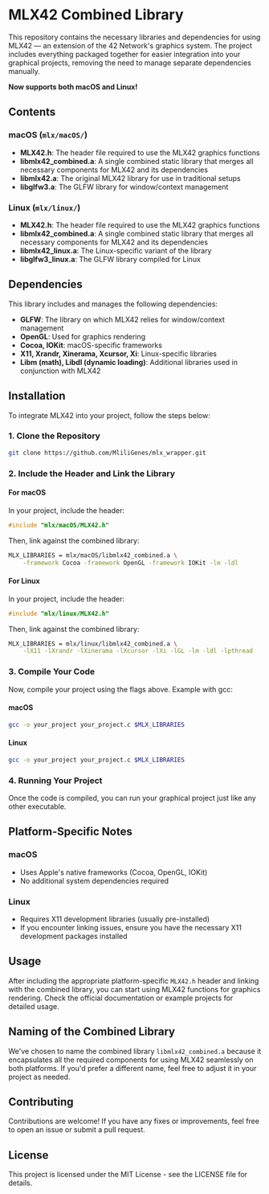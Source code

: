 # MLX42 Combined Library

This repository contains the necessary libraries and dependencies for using MLX42 — an extension of the 42 Network's graphics system. The project includes everything packaged together for easier integration into your graphical projects, removing the need to manage separate dependencies manually.

**Now supports both macOS and Linux!**

## Contents

### macOS (`mlx/macOS/`)
- **MLX42.h**: The header file required to use the MLX42 graphics functions
- **libmlx42_combined.a**: A single combined static library that merges all necessary components for MLX42 and its dependencies
- **libmlx42.a**: The original MLX42 library for use in traditional setups
- **libglfw3.a**: The GLFW library for window/context management

### Linux (`mlx/linux/`)
- **MLX42.h**: The header file required to use the MLX42 graphics functions
- **libmlx42_combined.a**: A single combined static library that merges all necessary components for MLX42 and its dependencies
- **libmlx42_linux.a**: The Linux-specific variant of the library
- **libglfw3_linux.a**: The GLFW library compiled for Linux

## Dependencies

This library includes and manages the following dependencies:

- **GLFW**: The library on which MLX42 relies for window/context management
- **OpenGL**: Used for graphics rendering
- **Cocoa, IOKit**: macOS-specific frameworks
- **X11, Xrandr, Xinerama, Xcursor, Xi**: Linux-specific libraries
- **Libm (math), Libdl (dynamic loading)**: Additional libraries used in conjunction with MLX42

## Installation

To integrate MLX42 into your project, follow the steps below:

### 1. Clone the Repository

```bash
git clone https://github.com/MliliGenes/mlx_wrapper.git
```

### 2. Include the Header and Link the Library

#### For macOS

In your project, include the header:

```c
#include "mlx/macOS/MLX42.h"
```

Then, link against the combined library:

```bash
MLX_LIBRARIES = mlx/macOS/libmlx42_combined.a \
    -framework Cocoa -framework OpenGL -framework IOKit -lm -ldl
```

#### For Linux

In your project, include the header:

```c
#include "mlx/linux/MLX42.h"
```

Then, link against the combined library:

```bash
MLX_LIBRARIES = mlx/linux/libmlx42_combined.a \
    -lX11 -lXrandr -lXinerama -lXcursor -lXi -lGL -lm -ldl -lpthread
```

### 3. Compile Your Code

Now, compile your project using the flags above. Example with gcc:

#### macOS
```bash
gcc -o your_project your_project.c $MLX_LIBRARIES
```

#### Linux
```bash
gcc -o your_project your_project.c $MLX_LIBRARIES
```

### 4. Running Your Project

Once the code is compiled, you can run your graphical project just like any other executable.

## Platform-Specific Notes

### macOS
- Uses Apple's native frameworks (Cocoa, OpenGL, IOKit)
- No additional system dependencies required

### Linux
- Requires X11 development libraries (usually pre-installed)
- If you encounter linking issues, ensure you have the necessary X11 development packages installed

## Usage

After including the appropriate platform-specific `MLX42.h` header and linking with the combined library, you can start using MLX42 functions for graphics rendering. Check the official documentation or example projects for detailed usage.

## Naming of the Combined Library

We've chosen to name the combined library `libmlx42_combined.a` because it encapsulates all the required components for using MLX42 seamlessly on both platforms. If you'd prefer a different name, feel free to adjust it in your project as needed.

## Contributing

Contributions are welcome! If you have any fixes or improvements, feel free to open an issue or submit a pull request.

## License

This project is licensed under the MIT License - see the LICENSE file for details.